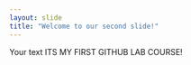 ```yaml
---
layout: slide
title: "Welcome to our second slide!"
---
```

Your text
ITS MY FIRST GITHUB LAB COURSE!

